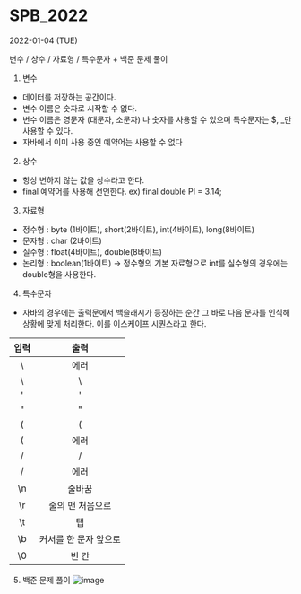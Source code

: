 # SPB_2022

2022-01-04 (TUE)

변수 / 상수 / 자료형 / 특수문자 + 백준 문제 풀이

1. 변수
- 데이터를 저장하는 공간이다.
- 변수 이름은 숫자로 시작할 수 없다.
- 변수 이름은 영문자 (대문자, 소문자) 나 숫자를 사용할 수 있으며 특수문자는 $, _만 사용할 수 있다.
- 자바에서 이미 사용 중인 예약어는 사용할 수 없다

2. 상수
- 항상 변하지 않는 값을 상수라고 한다.
- final 예약어를 사용해 선언한다. ex) final double PI = 3.14;

3. 자료형
- 정수형 : byte (1바이트), short(2바이트), int(4바이트), long(8바이트)
- 문자형 : char (2바이트)
- 실수형 : float(4바이트), double(8바이트)
- 논리형 : boolean(1바이트) 
-> 정수형의 기본 자료형으로 int를 실수형의 경우에는 double형을 사용한다.

4. 특수문자
- 자바의 경우에는 출력문에서 백슬래시가 등장하는 순간 그 바로 다음 문자를 인식해 상황에 맞게 처리한다. 이를 이스케이프 시퀀스라고 한다.

| 입력 | 출력 | 
|:---:|:---:| 
| \ | 에러 |
| \\ | \ |
| \' | ' |
| \" | " |
| ( | ( |
| \( | 에러 |
| / | / |
| \/ | 에러 |
| \n | 줄바꿈 |
| \r | 줄의 맨 처음으로 |
| \t | 탭 |
| \b | 커서를 한 문자 앞으로 |
| \0 | 빈 칸 |
 
 
 5. 백준 문제 풀이
 ![image](https://user-images.githubusercontent.com/87357541/148035761-6feebe1e-0f29-4061-8d80-3feb0b3d08e3.png)
